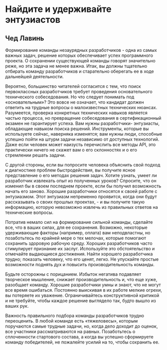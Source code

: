 # Найдите и удерживайте энтузиастов

## Чед Лавинь

Формирование команды незаурядных разработчиков - одна из самых
важных задач, решение которых обеспечивает успех программного проекта.
О сохранении существующей команды говорят значительно реже, но эта
задача не менее важна. Итак, вы должны тщательно отбирать команду
разработчиков и старательно оберегать ее в ходе дальнейшей деятельности.

Вероятно, большинство читателей согласится с тем, что поиск
первоклассных разработчиков требует проведения основательного технического
собеседования. Но что следует понимать под «основательным»? Это вовсе не
означает, что кандидат должен ответить на трудные вопросы о
малоизвестных технических нюансах. Разумеется, проверка конкретных технических
навыков является частью процесса, но превращение собеседования в
сертификационный экзамен не гарантирует успеха. Вам нужны разработчики-
энтузиасты, обладающие навыком поиска решений. Инструменты, которые
вы используете сейчас, наверняка изменятся; вам нужны люди, способные
успешно пойти на штурм задачи независимо от доступных технологий. Даже
если человек может наизусть перечислить все методы API, это практически
ничего не скажет вам о его склонностях и о его стремлении решать задачи.

С другой стороны, если вы попросите человека объяснить свой подход к
диагностике проблем быстродействия, вы получите ясное представление о его
методах решения задач. Хотите узнать, умеет ли разработчик извлекать
опыт из полученных уроков? Спросите, что он изменил бы в своем
последнем проекте, если бы получил возможность начать его заново. Хорошие
разработчики относятся к своей работе с энтузиазмом. Этот энтузиазм
непременно проявится, когда они будут рассказывать о своих прошлых
проектах, - и вы получите такую информацию, которую невозможно извлечь из
правильных ответов на технические вопросы.

Потратив немало сил на формирование сильной команды, сделайте все, что
в ваших силах, для ее сохранения. Возможно, некоторые удерживающие
факторы (например, оплата) вам неподвластны, но позаботьтесь по крайней
мере о тех мелочах, которые помогают сохранить здоровую рабочую среду.
Хороших разработчиков часто стимулирует признание их заслуг.
Используйте это обстоятельство и отмечайте выдающиеся достижения. Найти
хорошего разработчика трудно; показать человеку, что его ценят, легко. Не
упускайте простые возможности поднять дух и повысить
производительность команды.

Будьте осторожны с порицанием. Избыток негатива подавляет творческое
мышление, снижает производительность и, что еще хуже, разобщает
команду. Хорошие разработчики умны и знают, что не могут все время ошибаться.
Постоянно выискивая в их работе мелкие огрехи, вы потеряете их
уважение. Ограничивайтесь конструктивной критикой и не требуйте, чтобы
каждое решение выглядело так, будто вышло из ваших рук.

Важность правильного подбора команды разработчиков трудно
переоценить. В любой команде есть «тяжеловесы», которым поручаются самые
трудные задачи, но, когда дело доходит до оценок, все участники
рассматриваются на равных. Позаботьтесь о сплоченности стартового состава, а когда
вы успешно сформируете команду победителей, не пожалейте усилий на то,
чтобы сохранить ее.